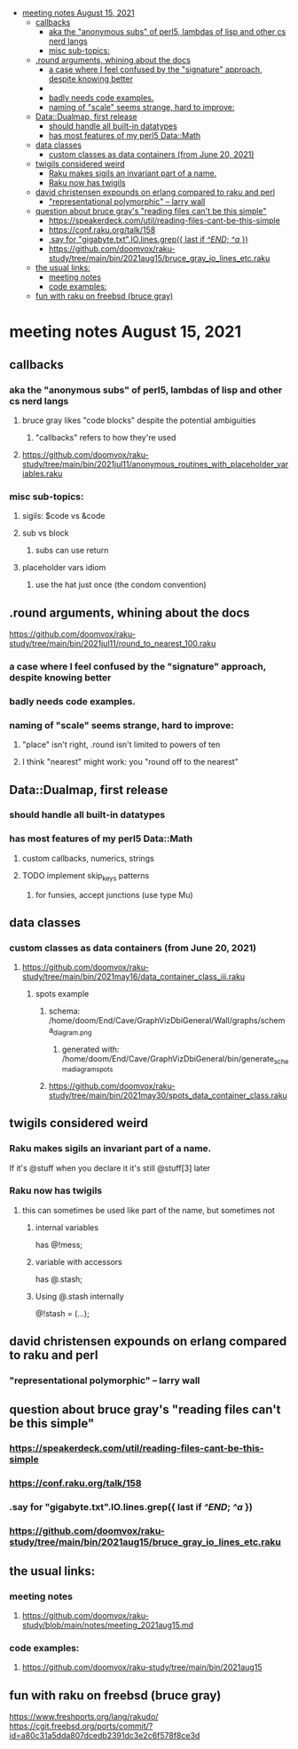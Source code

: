 - [meeting notes August 15, 2021](#org4f35f09)
  - [callbacks](#orgbb53d9a)
    - [aka the "anonymous subs" of perl5, lambdas of lisp and other cs nerd langs](#orgbc65852)
    - [misc sub-topics:](#orgfa69b45)
  - [.round arguments, whining about the docs](#orgf914bd2)
    - [a case where I feel confused by the "signature" approach, despite knowing better](#org95a8ed8)
    - [](#org5a56afd)
    - [badly needs code examples.](#org7d4bcd1)
    - [naming of "scale" seems strange, hard to improve:](#orgd6b43ee)
  - [Data::Dualmap, first release](#org03fc29b)
    - [should handle all built-in datatypes](#orge073c23)
    - [has most features of my perl5 Data::Math](#orgbb3abef)
  - [data classes](#org8a39846)
    - [custom classes as data containers (from June 20, 2021)](#org3780934)
  - [twigils considered weird](#orgaabd763)
    - [Raku makes sigils an invariant part of a name.](#org3b3588e)
    - [Raku now has twigils](#orgb862b26)
  - [david christensen expounds on erlang compared to raku and perl](#orgcd8c003)
    - ["representational polymorphic" &#x2013; larry wall](#org87c15f5)
  - [question about bruce gray's "reading files can't be this simple"](#org4749626)
    - [<https://speakerdeck.com/util/reading-files-cant-be-this-simple>](#org05542a5)
    - [<https://conf.raku.org/talk/158>](#org14953af)
    - [.say for "gigabyte.txt".IO.lines.grep({ last if *^END*; *^a* })](#orgf81c5ba)
    - [<https://github.com/doomvox/raku-study/tree/main/bin/2021aug15/bruce_gray_io_lines_etc.raku>](#org4afa843)
  - [the usual links:](#org70d88da)
    - [meeting notes](#org914b4ed)
    - [code examples:](#org010ab58)
  - [fun with raku on freebsd (bruce gray)](#org871798d)


<a id="org4f35f09"></a>

# meeting notes August 15, 2021


<a id="orgbb53d9a"></a>

## callbacks


<a id="orgbc65852"></a>

### aka the "anonymous subs" of perl5, lambdas of lisp and other cs nerd langs

1.  bruce gray likes "code blocks" despite the potential ambiguities

    1.  "callbacks" refers to how they're used

2.  <https://github.com/doomvox/raku-study/tree/main/bin/2021jul11/anonymous_routines_with_placeholder_variables.raku>


<a id="orgfa69b45"></a>

### misc sub-topics:

1.  sigils: $code vs &code

2.  sub vs block

    1.  subs can use return

3.  placeholder vars idiom

    1.  use the hat just once (the condom convention)


<a id="orgf914bd2"></a>

## .round arguments, whining about the docs

<https://github.com/doomvox/raku-study/tree/main/bin/2021jul11/round_to_nearest_100.raku>


<a id="org95a8ed8"></a>

### a case where I feel confused by the "signature" approach, despite knowing better


<a id="org5a56afd"></a>

### 


<a id="org7d4bcd1"></a>

### badly needs code examples.


<a id="orgd6b43ee"></a>

### naming of "scale" seems strange, hard to improve:

1.  "place" isn't right, .round isn't limited to powers of ten

2.  I think "nearest" might work:  you "round off to the nearest"


<a id="org03fc29b"></a>

## Data::Dualmap, first release


<a id="orge073c23"></a>

### should handle all built-in datatypes


<a id="orgbb3abef"></a>

### has most features of my perl5 Data::Math

1.  custom callbacks, numerics, strings

2.  TODO implement skip<sub>keys</sub> patterns

    1.  for funsies, accept junctions (use type Mu)


<a id="org8a39846"></a>

## data classes


<a id="org3780934"></a>

### custom classes as data containers (from June 20, 2021)

1.  <https://github.com/doomvox/raku-study/tree/main/bin/2021may16/data_container_class_iii.raku>

    1.  spots example
    
        1.  schema: /home/doom/End/Cave/GraphVizDbiGeneral/Wall/graphs/schema<sub>diagram.png</sub>
        
            1.  generated with: /home/doom/End/Cave/GraphVizDbiGeneral/bin/generate<sub>schema</sub><sub>diagram</sub><sub>spots</sub>
        
        2.  <https://github.com/doomvox/raku-study/tree/main/bin/2021may30/spots_data_container_class.raku>


<a id="orgaabd763"></a>

## twigils considered weird


<a id="org3b3588e"></a>

### Raku makes sigils an invariant part of a name.

If it's @stuff when you declare it it's still @stuff[3] later


<a id="orgb862b26"></a>

### Raku now has twigils

1.  this can sometimes be used like part of the name, but sometimes not

    1.  internal variables
    
        has @!mess;
    
    2.  variable with accessors
    
        has @.stash;
    
    3.  Using @.stash internally
    
        @!stash = (&#x2026;);


<a id="orgcd8c003"></a>

## david christensen expounds on erlang compared to raku and perl


<a id="org87c15f5"></a>

### "representational polymorphic" &#x2013; larry wall


<a id="org4749626"></a>

## question about bruce gray's "reading files can't be this simple"


<a id="org05542a5"></a>

### <https://speakerdeck.com/util/reading-files-cant-be-this-simple>


<a id="org14953af"></a>

### <https://conf.raku.org/talk/158>


<a id="orgf81c5ba"></a>

### .say for "gigabyte.txt".IO.lines.grep({ last if *^END*; *^a* })


<a id="org4afa843"></a>

### <https://github.com/doomvox/raku-study/tree/main/bin/2021aug15/bruce_gray_io_lines_etc.raku>


<a id="org70d88da"></a>

## the usual links:


<a id="org914b4ed"></a>

### meeting notes

1.  <https://github.com/doomvox/raku-study/blob/main/notes/meeting_2021aug15.md>


<a id="org010ab58"></a>

### code examples:

1.  <https://github.com/doomvox/raku-study/tree/main/bin/2021aug15>


<a id="org871798d"></a>

## fun with raku on freebsd (bruce gray)

<https://www.freshports.org/lang/rakudo/> <https://cgit.freebsd.org/ports/commit/?id=a80c31a5dda807dcedb2391dc3e2c6f578f8ce3d>
